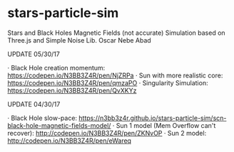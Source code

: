 # stars-particle-sim
Stars and Black Holes Magnetic Fields (not accurate) Simulation based on Three.js and Simple Noise Lib.
Oscar Nebe Abad

UPDATE 05/30/17 

· Black Hole creation momentum: https://codepen.io/N3BB3Z4R/pen/NjZRPa
· Sun with more realistic core: https://codepen.io/N3BB3Z4R/pen/qmzaPO
· Singularity Simulation: https://codepen.io/N3BB3Z4R/pen/QvXKYz


UPDATE 04/30/17 

· Black Hole slow-pace: https://n3bb3z4r.github.io/stars-particle-sim/scn-black-hole-magnetic-fields-model/
· Sun 1 model (Mem Overflow can't recover): http://codepen.io/N3BB3Z4R/pen/ZKNvOP
· Sun 2 model: http://codepen.io/N3BB3Z4R/pen/eWareq
